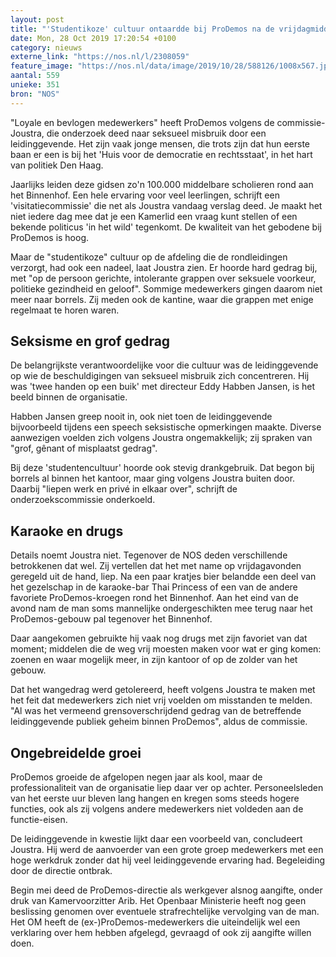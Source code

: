 ```yaml
---
layout: post
title: "'Studentikoze' cultuur ontaardde bij ProDemos na de vrijdagmiddagborrel"
date: Mon, 28 Oct 2019 17:20:54 +0100
category: nieuws
externe_link: "https://nos.nl/l/2308059"
feature_image: "https://nos.nl/data/image/2019/10/28/588126/1008x567.jpg"
aantal: 559
unieke: 351
bron: "NOS"
---
```


<p>"Loyale en bevlogen medewerkers" heeft ProDemos volgens de commissie-Joustra, die onderzoek deed naar seksueel misbruik door een leidinggevende. Het zijn vaak jonge mensen, die trots zijn dat hun eerste baan er een is bij het 'Huis voor de democratie en rechtsstaat', in het hart van politiek Den Haag.</p>
<p>Jaarlijks leiden deze gidsen zo'n 100.000 middelbare scholieren rond aan het Binnenhof. Een hele ervaring voor veel leerlingen, schrijft een 'visitatiecommissie' die net als Joustra vandaag verslag deed. Je maakt het niet iedere dag mee dat je een Kamerlid een vraag kunt stellen of een bekende politicus 'in het wild' tegenkomt. De kwaliteit van het gebodene bij ProDemos is hoog.</p>
<p>Maar de "studentikoze" cultuur op de afdeling die de rondleidingen verzorgt, had ook een nadeel, laat Joustra zien. Er hoorde hard gedrag bij, met "op de persoon gerichte, intolerante grappen over seksuele voorkeur, politieke gezindheid en geloof". Sommige medewerkers gingen daarom niet meer naar borrels. Zij meden ook de kantine, waar die grappen met enige regelmaat te horen waren.</p>
<h2>Seksisme en grof gedrag</h2>
<p>De belangrijkste verantwoordelijke voor die cultuur was de leidinggevende op wie de beschuldigingen van seksueel misbruik zich concentreren. Hij was 'twee handen op een buik' met directeur Eddy Habben Jansen, is het beeld binnen de organisatie.</p>
<p>Habben Jansen greep nooit in, ook niet toen de leidinggevende bijvoorbeeld tijdens een speech seksistische opmerkingen maakte. Diverse aanwezigen voelden zich volgens Joustra ongemakkelijk; zij spraken van "grof, gênant of misplaatst gedrag".</p>
<p>Bij deze 'studentencultuur' hoorde ook stevig drankgebruik. Dat begon bij borrels al binnen het kantoor, maar ging volgens Joustra buiten door. Daarbij "liepen werk en privé in elkaar over", schrijft de onderzoekscommissie onderkoeld.</p>
<h2>Karaoke en drugs</h2>
<p>Details noemt Joustra niet. Tegenover de NOS deden verschillende betrokkenen dat wel. Zij vertellen dat het met name op vrijdagavonden geregeld uit de hand, liep. Na een paar kratjes bier belandde een deel van het gezelschap in de karaoke-bar Thai Princess of een van de andere favoriete ProDemos-kroegen rond het Binnenhof. Aan het eind van de avond nam de man soms mannelijke ondergeschikten mee terug naar het ProDemos-gebouw pal tegenover het Binnenhof.</p>
<p>Daar aangekomen gebruikte hij vaak nog drugs met zijn favoriet van dat moment; middelen die de weg vrij moesten maken voor wat er ging komen: zoenen en waar mogelijk meer, in zijn kantoor of op de zolder van het gebouw.</p>
<p>Dat het wangedrag werd getolereerd, heeft volgens Joustra te maken met het feit dat medewerkers zich niet vrij voelden om misstanden te melden. "Al was het vermeend grensoverschrijdend gedrag van de betreffende leidinggevende publiek geheim binnen ProDemos", aldus de commissie.</p>
<h2>Ongebreidelde groei</h2>
<p>ProDemos groeide de afgelopen negen jaar als kool, maar de professionaliteit van de organisatie liep daar ver op achter. Personeelsleden van het eerste uur bleven lang hangen en kregen soms steeds hogere functies, ook als zij volgens andere medewerkers niet voldeden aan de functie-eisen.</p>
<p>De leidinggevende in kwestie lijkt daar een voorbeeld van, concludeert Joustra. Hij werd de aanvoerder van een grote groep medewerkers met een hoge werkdruk zonder dat hij veel leidinggevende ervaring had. Begeleiding door de directie ontbrak.</p>
<p>Begin mei deed de ProDemos-directie als werkgever alsnog aangifte, onder druk van Kamervoorzitter Arib. Het Openbaar Ministerie heeft nog geen beslissing genomen over eventuele strafrechtelijke vervolging van de man. Het OM heeft de (ex-)ProDemos-medewerkers die uiteindelijk wel een verklaring over hem hebben afgelegd, gevraagd of ook zij aangifte willen doen.</p>
